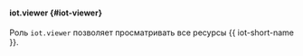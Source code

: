 #### iot.viewer {#iot-viewer}

Роль `iot.viewer` позволяет просматривать все ресурсы {{ iot-short-name }}.

